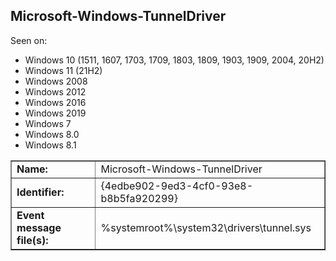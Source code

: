 ## Microsoft-Windows-TunnelDriver

Seen on:
* Windows 10 (1511, 1607, 1703, 1709, 1803, 1809, 1903, 1909, 2004, 20H2)
* Windows 11 (21H2)
* Windows 2008
* Windows 2012
* Windows 2016
* Windows 2019
* Windows 7
* Windows 8.0
* Windows 8.1

<table border="1" class="docutils">
  <tbody>
    <tr>
      <td><b>Name:</b></td>
      <td>Microsoft-Windows-TunnelDriver</td>
    </tr>
    <tr>
      <td><b>Identifier:</b></td>
      <td>{4edbe902-9ed3-4cf0-93e8-b8b5fa920299}</td>
    </tr>
    <tr>
      <td><b>Event message file(s):</b></td>
      <td>%systemroot%\system32\drivers\tunnel.sys</td>
    </tr>
  </tbody>
</table>

&nbsp;

